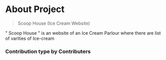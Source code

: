 <h1> About Project </h1>

>  Scoop House (Ice Cream Website)

" Scoop House " is an website of an Ice Cream Parlour where there are list of varities of Ice-cream 
<h3> Contribution type by Contributers<h3> 


